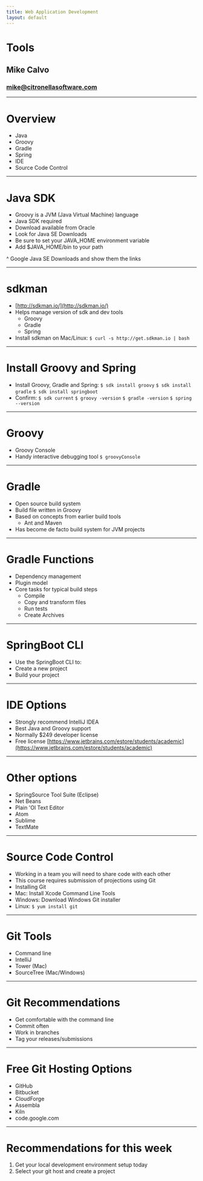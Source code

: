 ```yaml
---
title: Web Application Development
layout: default
---
```


# Tools
## Mike Calvo
### mike@citronellasoftware.com

---

# Overview
- Java
- Groovy
- Gradle
- Spring
- IDE
- Source Code Control

---

# Java SDK
- Groovy is a JVM (Java Virtual Machine) language
- Java SDK required
- Download available from Oracle
- Look for Java SE Downloads
- Be sure to set your JAVA_HOME environment variable
- Add $JAVA_HOME/bin to your path

^ Google Java SE Downloads and show them the links

---

# sdkman
- [http://sdkman.io/](http://sdkman.io/)
- Helps manage version of sdk and dev tools
  - Groovy
  - Gradle
  - Spring
- Install sdkman on Mac/Linux:
  `$ curl -s http://get.sdkman.io | bash`

---

# Install Groovy and Spring
- Install Groovy, Gradle and Spring:
  `$ sdk install groovy`
  `$ sdk install gradle`
  `$ sdk install springboot`
- Confirm:
  `$ sdk current`
  `$ groovy -version`
  `$ gradle -version`
  `$ spring --version`

---

# Groovy
- Groovy Console
- Handy interactive debugging tool
`$ groovyConsole`

---

# Gradle
- Open source build system
- Build file written in Groovy
- Based on concepts from earlier build tools
  - Ant and Maven
- Has become de facto build system for JVM projects

---

# Gradle Functions
- Dependency management
- Plugin model
- Core tasks for typical build steps
    - Compile
    - Copy and transform files
    - Run tests
    - Create Archives

---

# SpringBoot CLI
- Use the SpringBoot CLI to:
- Create a new project
- Build your project

---

# IDE Options
- Strongly recommend IntelliJ IDEA
- Best Java and Groovy support
- Normally $249 developer license
- Free license
[https://www.jetbrains.com/estore/students/academic](https://www.jetbrains.com/estore/students/academic)

---

# Other options
- SpringSource Tool Suite (Eclipse)
- Net Beans
- Plain 'Ol Text Editor
- Atom
- Sublime
- TextMate

---

# Source Code Control
- Working in a team you will need to share code with each other
- This course requires submission of projections using Git
- Installing Git
- Mac: Install Xcode Command Line Tools
- Windows: Download Windows Git installer
- Linux: `$ yum install git`

---

# Git Tools
- Command line
- IntelliJ
- Tower (Mac)
- SourceTree (Mac/Windows)

---

# Git Recommendations
- Get comfortable with the command line
- Commit often
- Work in branches
- Tag your releases/submissions

---

# Free Git Hosting Options
- GitHub
- Bitbucket
- CloudForge
- Assembla
- Kiln
- code.google.com

---

# Recommendations for this week
1. Get your local development environment setup today
2. Select your git host and create a project
